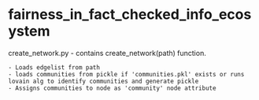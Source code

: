 # fairness_in_fact_checked_info_ecosystem

create_network.py - contains create_network(path) function. 

    - Loads edgelist from path
    - loads communities from pickle if 'communities.pkl' exists or runs lovain alg to identify communities and generate pickle
    - Assigns communities to node as 'community' node attribute
    

